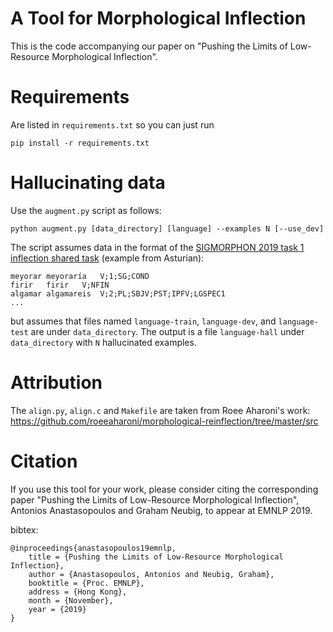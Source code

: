 # A Tool for Morphological Inflection

This is the code accompanying our paper on "Pushing the Limits of Low-Resource Morphological Inflection".

# Requirements

Are listed in `requirements.txt` so you can just run
~~~
pip install -r requirements.txt
~~~

# Hallucinating data

Use the `augment.py` script as follows:
~~~
python augment.py [data_directory] [language] --examples N [--use_dev]
~~~

The script assumes data in the format of the [SIGMORPHON 2019 task 1 inflection shared task](https://sigmorphon.github.io/sharedtasks/2019/task1/) (example from Asturian):
~~~
meyorar	meyoraría	V;1;SG;COND
firir	firir	V;NFIN
algamar	algamareis	V;2;PL;SBJV;PST;IPFV;LGSPEC1
...
~~~
but assumes that files named `language-train`, `language-dev`, and `language-test` are under `data_directory`.
The output is a file `language-hall` under `data_directory` with `N` hallucinated examples.

# Attribution

The `align.py`, `align.c` and `Makefile` are taken from Roee Aharoni's work: https://github.com/roeeaharoni/morphological-reinflection/tree/master/src


# Citation
If you use this tool for your work, please consider citing the corresponding paper "Pushing the Limits of Low-Resource Morphological Inflection", Antonios Anastasopoulos and Graham Neubig, to appear at EMNLP 2019.

bibtex:
~~~
@inproceedings{anastasopoulos19emnlp,
    title = {Pushing the Limits of Low-Resource Morphological Inflection},
    author = {Anastasopoulos, Antonios and Neubig, Graham},
    booktitle = {Proc. EMNLP},
    address = {Hong Kong},
    month = {November},
    year = {2019}
}
~~~

